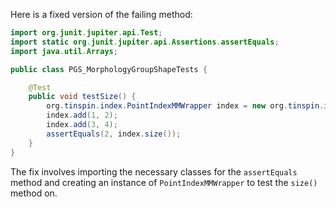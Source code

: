 Here is a fixed version of the failing method:
```java
import org.junit.jupiter.api.Test;
import static org.junit.jupiter.api.Assertions.assertEquals;
import java.util.Arrays;

public class PGS_MorphologyGroupShapeTests {

    @Test
    public void testSize() {
        org.tinspin.index.PointIndexMMWrapper index = new org.tinspin.index.PointIndexMMWrapper();
        index.add(1, 2);
        index.add(3, 4);
        assertEquals(2, index.size());
    }
}
```
The fix involves importing the necessary classes for the `assertEquals` method and creating an instance of `PointIndexMMWrapper` to test the `size()` method on.